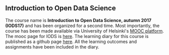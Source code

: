 ## Introduction to Open Data Science

The course name is **Introduction to Open Data Science, autumn 2017 (IODS17)** and has been organized for a second time. Most importantly, the course has been made available via University of Helsinki's [MOOC platform](https://mooc.helsinki.fi). The mooc page for IODS is [here](https://mooc.helsinki.fi/course/view.php?id=92). The learning diary for this course is published as a github page [here](https://kisun.github.io/IODS-project/). All the learning outcomes and assignments have been included in the diary. 